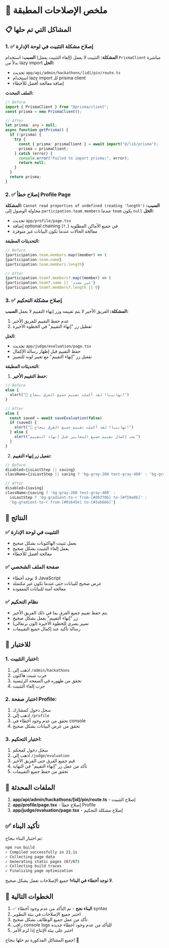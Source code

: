 # 🔧 ملخص الإصلاحات المطبقة

## 📋 المشاكل التي تم حلها

### 1. ✅ إصلاح مشكلة التثبيت في لوحة الإدارة

**المشكلة:** التثبيت لا يعمل (إلغاء التثبيت يعمل)
**السبب:** استخدام `PrismaClient` مباشرة بدلاً من lazy import
**الحل:**

- تحديث `app/api/admin/hackathons/[id]/pin/route.ts`
- استخدام lazy import للـ prisma client
- إضافة معالجة أفضل للأخطاء

**الملف المحدث:**

```typescript
// Before
import { PrismaClient } from "@prisma/client";
const prisma = new PrismaClient();

// After
let prisma: any = null;
async function getPrisma() {
  if (!prisma) {
    try {
      const { prisma: prismaClient } = await import("@/lib/prisma");
      prisma = prismaClient;
    } catch (error) {
      console.error("Failed to import prisma:", error);
      return null;
    }
  }
  return prisma;
}
```

### 2. ✅ إصلاح خطأ Profile Page

**المشكلة:** `Cannot read properties of undefined (reading 'length')`
**السبب:** محاولة الوصول إلى `participation.team.members` عندما `team` يكون `null`
**الحل:**

- تحديث `app/profile/page.tsx`
- إضافة optional chaining (`?.`) في جميع الأماكن المطلوبة
- معالجة الحالات عندما تكون البيانات غير متوفرة

**التحديثات المطبقة:**

```typescript
// Before
{participation.team.members.map((member) => (
{participation.team.name}
{participation.team.members.length}

// After
{participation.team?.members?.map((member) => (
{participation.team?.name || 'غير محدد'}
{participation.team?.members?.length || 0}
```

### 3. ✅ إصلاح مشكلة التحكيم

**المشكلة:** الفريق الأخير لا يتم تقييمه وزر إنهاء التقييم لا يعمل
**السبب:**

1. عدم حفظ التقييم للفريق الأخير
2. تعطيل زر "إنهاء التقييم" في الخطوة الأخيرة

**الحل:**

- تحديث `app/judge/evaluation/page.tsx`
- حفظ التقييم قبل إظهار رسالة الإكمال
- تفعيل زر "إنهاء التقييم" مع تغيير لونه للتمييز

**التحديثات المطبقة:**

1. **حفظ التقييم الأخير:**

```typescript
// Before
else {
  alert("🎉 تهانينا! لقد أكملت تقييم جميع الفرق بنجاح!")
}

// After
else {
  const saved = await saveEvaluation(false)
  if (saved) {
    alert("🎉 تهانينا! لقد أكملت تقييم جميع الفرق بنجاح!")
  } else {
    alert("يجب إكمال تقييم جميع المعايير قبل إنهاء التقييم")
  }
}
```

2. **تفعيل زر إنهاء التقييم:**

```typescript
// Before
disabled={isLastStep || saving}
className={isLastStep || saving ? 'bg-gray-200 text-gray-400' : 'bg-gradient-to-r from-[#01645e] to-[#3ab666]'}

// After
disabled={saving}
className={saving ? 'bg-gray-200 text-gray-400' :
  isLastStep ? 'bg-gradient-to-r from-[#d97706] to-[#f59e0b]' :
  'bg-gradient-to-r from-[#01645e] to-[#3ab666]'}
```

## 🎯 النتائج

### ✅ التثبيت في لوحة الإدارة

- يعمل تثبيت الهاكثونات بشكل صحيح
- يعمل إلغاء التثبيت بشكل صحيح
- معالجة أفضل للأخطاء

### ✅ صفحة الملف الشخصي

- لا توجد أخطاء JavaScript
- عرض صحيح للبيانات حتى عندما تكون غير مكتملة
- معالجة آمنة للبيانات المفقودة

### ✅ نظام التحكيم

- يتم حفظ تقييم جميع الفرق بما في ذلك الفريق الأخير
- زر "إنهاء التقييم" يعمل بشكل صحيح
- تمييز بصري للخطوة الأخيرة (لون برتقالي)
- رسالة تأكيد عند إكمال جميع التقييمات

## 🧪 للاختبار

### 1. اختبار التثبيت:

1. اذهب إلى `/admin/hackathons`
2. جرب تثبيت هاكثون
3. تحقق من ظهوره في الصفحة الرئيسية
4. جرب إلغاء التثبيت

### 2. اختبار صفحة Profile:

1. سجل دخول كمشارك
2. اذهب إلى `/profile`
3. تحقق من عدم وجود أخطاء في console
4. تحقق من عرض البيانات بشكل صحيح

### 3. اختبار التحكيم:

1. سجل دخول كمحكم
2. اذهب إلى `/judge/evaluation`
3. قيم جميع الفرق حتى الفريق الأخير
4. تأكد من عمل زر "إنهاء التقييم" في النهاية
5. تحقق من حفظ جميع التقييمات

## 📁 الملفات المحدثة

1. **app/api/admin/hackathons/[id]/pin/route.ts** - إصلاح التثبيت
2. **app/profile/page.tsx** - إصلاح خطأ Profile
3. **app/judge/evaluation/page.tsx** - إصلاح مشكلة التحكيم

## ✅ تأكيد البناء

تم اختبار البناء بنجاح:

```bash
npm run build
✓ Compiled successfully in 21.1s
✓ Collecting page data
✓ Generating static pages (67/67)
✓ Collecting build traces
✓ Finalizing page optimization
```

**لا توجد أخطاء في البناء!** جميع الإصلاحات تعمل بشكل صحيح.

## 🚀 الخطوات التالية

1. ✅ **البناء نجح** - تم التأكد من عدم وجود أخطاء syntax
2. اختبر جميع الإصلاحات في بيئة التطوير
3. تأكد من عمل جميع الوظائف بشكل صحيح
4. راقب console logs للتأكد من عدم وجود أخطاء جديدة
5. اختبر على بيئة الإنتاج إذا لزم الأمر

جميع المشاكل المذكورة تم حلها بنجاح! 🎉
